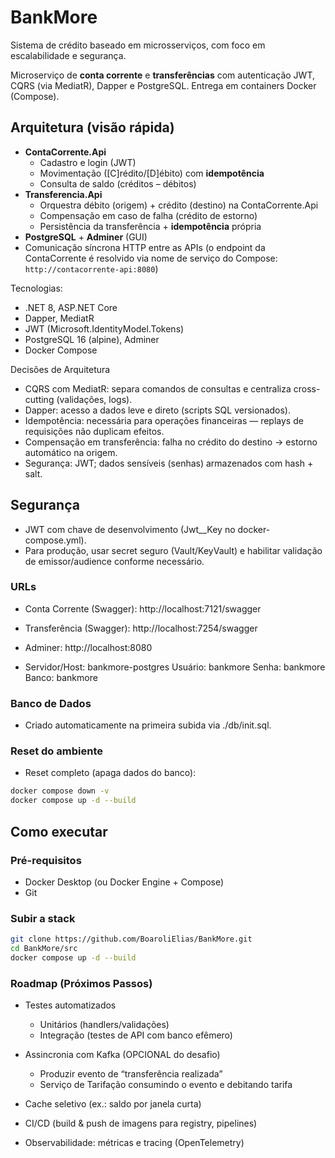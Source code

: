 # BankMore
Sistema de crédito baseado em microsserviços, com foco em escalabilidade e segurança.

Microserviço de **conta corrente** e **transferências** com autenticação JWT, CQRS (via MediatR), Dapper e PostgreSQL. Entrega em containers Docker (Compose).

## Arquitetura (visão rápida)

- **ContaCorrente.Api**  
  - Cadastro e login (JWT)  
  - Movimentação ([C]rédito/[D]ébito) com **idempotência**  
  - Consulta de saldo (créditos – débitos)  
- **Transferencia.Api**  
  - Orquestra débito (origem) + crédito (destino) na ContaCorrente.Api  
  - Compensação em caso de falha (crédito de estorno)  
  - Persistência da transferência + **idempotência** própria  
- **PostgreSQL** + **Adminer** (GUI)  
- Comunicação síncrona HTTP entre as APIs (o endpoint da ContaCorrente é resolvido via nome de serviço do Compose: `http://contacorrente-api:8080`)

Tecnologias:
- .NET 8, ASP.NET Core  
- Dapper, MediatR  
- JWT (Microsoft.IdentityModel.Tokens)  
- PostgreSQL 16 (alpine), Adminer  
- Docker Compose

Decisões de Arquitetura
- CQRS com MediatR: separa comandos de consultas e centraliza cross-cutting (validações, logs).
- Dapper: acesso a dados leve e direto (scripts SQL versionados).
- Idempotência: necessária para operações financeiras — replays de requisições não duplicam efeitos.
- Compensação em transferência: falha no crédito do destino → estorno automático na origem.
- Segurança: JWT; dados sensíveis (senhas) armazenados com hash + salt.

## Segurança

- JWT com chave de desenvolvimento (Jwt__Key no docker-compose.yml).
- Para produção, usar secret seguro (Vault/KeyVault) e habilitar validação de emissor/audience conforme necessário.

### URLs

- Conta Corrente (Swagger): http://localhost:7121/swagger

- Transferência (Swagger): http://localhost:7254/swagger

- Adminer: http://localhost:8080

- Servidor/Host: bankmore-postgres
Usuário: bankmore
Senha: bankmore
Banco: bankmore

### Banco de Dados
- Criado automaticamente na primeira subida via ./db/init.sql.
### Reset do ambiente
- Reset completo (apaga dados do banco):
```bash
docker compose down -v
docker compose up -d --build
```

## Como executar

### Pré-requisitos
- Docker Desktop (ou Docker Engine + Compose)
- Git

### Subir a stack

```bash
git clone https://github.com/BoaroliElias/BankMore.git
cd BankMore/src
docker compose up -d --build
```


### Roadmap (Próximos Passos)
- Testes automatizados
  - Unitários (handlers/validações)
  - Integração (testes de API com banco efêmero)

- Assincronia com Kafka (OPCIONAL do desafio)
  - Produzir evento de “transferência realizada”
  - Serviço de Tarifação consumindo o evento e debitando tarifa

- Cache seletivo (ex.: saldo por janela curta)
- CI/CD (build & push de imagens para registry, pipelines)
- Observabilidade: métricas e tracing (OpenTelemetry)








